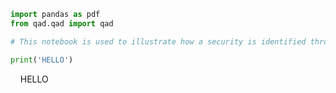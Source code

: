 
```python
import pandas as pdf
from qad.qad import qad
```


```python
# This notebook is used to illustrate how a security is identified throughout qad.
```


```python
print('HELLO')
```
    HELLO
